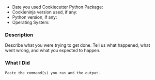 - Date you used Cookiecutter Python Package:
- Cookieninja version used, if any:
- Python version, if any:
- Operating System:

### Description

Describe what you were trying to get done. Tell us what happened, what went
wrong, and what you expected to happen.

### What I Did

```
Paste the command(s) you ran and the output.
```
